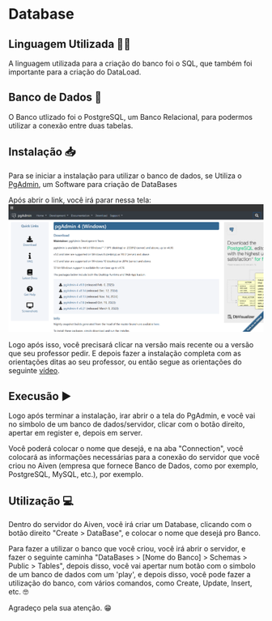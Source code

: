 # Database

## Linguagem Utilizada 🧑‍💻
A linguagem utilizada para a criação do banco foi o SQL, que também foi importante para a criação do DataLoad.

## Banco de Dados 🧮

O Banco utlizado foi o PostgreSQL, um Banco Relacional, para podermos utilizar a conexão entre duas tabelas.

## Instalação 📥

Para se iniciar a instalação para utilizar o banco de dados, se Utiliza o [PgAdmin](https://www.pgadmin.org/download/pgadmin-4-windows/), um Software para criação de DataBases

Após abrir o link, você irá parar nessa tela:
![Download PgAdmin](img/download_1.png)

Logo após isso, você precisará clicar na versão mais recente ou a versão que seu professor pedir. E depois fazer a instalação completa com as orientações ditas ao seu professor, ou então segue as orientações	do seguinte [vídeo](https://www.youtube.com/watch?v=_lE-vINotSQ).

## Execusão ▶️

Logo após terminar a instalação, irar abrir o a tela do PgAdmin, e você vai no simbolo de um banco de dados/servidor, clicar com o botão direito, apertar em register e, depois em server.

Você poderá colocar o nome que desejá, e na aba "Connection", você colocará as informações necessárias para a conexão do servidor que você criou no Aiven (empresa que fornece Banco de Dados, como por exemplo, PostgreSQL, MySQL, etc.), por exemplo. 

## Utilização 💻

Dentro do servidor do Aiven, você irá criar um Database, clicando com o botão direito "Create > DataBase", e colocar o nome que desejá pro Banco. 

Para fazer a utilizar o banco que você criou, você irá abrir o servidor, e fazer o seguinte caminha "DataBases > [Nome do Banco] > Schemas > Public > Tables", depois disso, você vai apertar num botão com o simbolo de um banco de dados com um 'play', e depois disso, você pode fazer a utilização do banco, com vários comandos, como Create, Update, Insert, etc. 🤓

Agradeço pela sua atenção. 😁